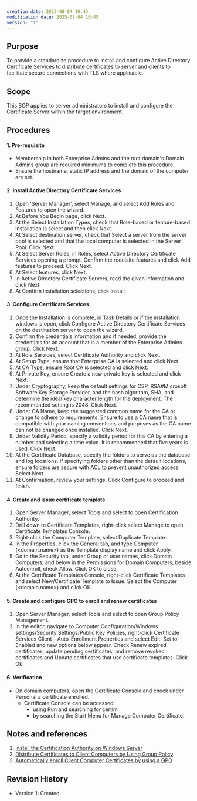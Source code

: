 ```yaml
---
creation date: 2025-08-04 10:45
modification date: 2025-08-04 10:45
version: "1"
---
```

## Purpose
To provide a standardize procedure to install and configure Active Directory Certificate Services to distribute certificates to server and clients to facilitate secure connections with TLS where applicable.
## Scope
This SOP applies to server administrators to install and configure the Certificate Server within the target environment.
## Procedures
#### 1. Pre-requisite
- Membership in both Enterprise Admins and the root domain's Domain Admins group are  required minimums to complete this procedure.
- Ensure the hostname, static IP address and the domain of the computer are set.
#### 2. Install Active Directory Certificate Services
1. Open 'Server Manager', select Manage, and select Add Roles and Features to open the wizard.
2. At Before You Begin page, click Next.
3. At the Select Installation Types, check that Role-based or feature-based installation is select and then click Next.
4. At Select destination server, check that Select a server from the server pool is selected and that the local computer is selected in the Server Pool. Click Next.
5. At Select Server Roles, in Roles, select Active Directory Certificate Services opening a prompt. Confirm the requisite features and click Add features to proceed. Click Next.
6. At Select features, click Next.
7. In Active Directory Certificate Servers, read the given information and click Next.
8. At Confirm installation selections, click Install.
#### 3. Configure Certificate Services
1. Once the Installation is complete, in Task Details or if the installation windows is open, click Configure Active Directory Certificate Services on the destination server to open the wizard.
2. Confirm the credentials information and if needed, provide the credentials for an account that is a member of the Enterprise Admins group. Click Next.
3. At Role Services, select Certificate Authority and click Next.
4. At Setup Type, ensure that Enterprise CA is selected and click Next.
5. At CA Type, ensure Root CA is selected and click Next.
6. At Private Key, ensure Create a new private key is selected and click Next.
7. Under Cryptography, keep the default settings for CSP, RSA#Microsoft Software Key Storage Provider, and the hash algorithm, SHA, and determine the ideal key character length for the deployment. The recommended setting is 2048. Click Next.
8. Under CA Name, keep the suggested common name for the CA or change to adhere to requirements. Ensure to use a CA name that is compatible with your naming conventions and  purposes as the CA name can not be changed once installed. Click Next.
9. Under Validity Period, specify a validity period for this CA by entering a number and selecting a time value. It is recommended that five years is used. Click Next.
10. At the Certificate Database, specify the folders to serve as the database and log locations. If specifying folders other than the default locations, ensure folders are secure with ACL to prevent unauthorized access. Select Next.
11. At Confirmation, review your settings. Click Configure to proceed and finish. 
#### 4. Create and issue certificate template
1. Open Server Manager, select Tools and select to open Certification Authority.
2. Drill down to Certificate Templates, right-click select Manage to open Certificate Templates Console.
3. Right-click the Computer Template, select Duplicate Template.
4. In the Properties, click the General tab, and type Computer (<domain.name>) as the Template display name and click Apply.
5. Go to the Security tab, under Group or user names, click Domain Computers, and below in the Permissions for Domain Computers, beside Autoenroll, check Allow. Click OK to close.
6. At the Certificate Templates Console, right-click Certificate Templates and select New/Certificate Template to Issue. Select the Computer (<domain.name>) and click OK.
#### 5. Create and configure GPO to enroll and renew certificates
1. Open Server Manager, select Tools and select to open Group Policy Management.
2. In the editor, navigate to Computer Configuration/Windows settings/Security Settings/Public Key Policies, right-click Certificate Services Client – Auto-Enrollment Properties and select Edit. Set to Enabled and new options below appear. Check Renew expired certificates, update pending certificates, and remove revoked certificates and Update certificates that use certificate templates. Click Ok.
#### 6. Verification
- On domain computers, open the Certificate Console and check under Personal a certificate enrolled.
	- Certificate Console can be accessed:
		- using Run and searching for certlm
		- by searching the Start Menu for Manage Computer Certificate.
## Notes and references
1. [Install the Certification Authority on Windows Server](https://learn.microsoft.com/en-us/windows-server/networking/core-network-guide/cncg/server-certs/install-the-certification-authority)
2. [Distribute Certificates to Client Computers by Using Group Policy](https://learn.microsoft.com/en-us/windows-server/identity/ad-fs/deployment/distribute-certificates-to-client-computers-by-using-group-policy)
3. [Automatically enroll Client Computer Certificates by using a GPO](https://blog.matrixpost.net/automatically-enroll-client-computer-certificates-by-using-a-gpo/)

## Revision History
- Version 1: Created.
